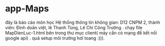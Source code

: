 # app-Maps
đây là báo cáo môn học Hệ thống thông tin không gian: D12 CNPM 2, thành viên: Đinh doãn việt, lê Thanh Tùng, Lê Chí Công Trường .
chạy file MapDienLuc-1.html bên trong thư mục client( máy cần có mạng để kết nối google api) .
quả setup môi trường hơi toang :))).

